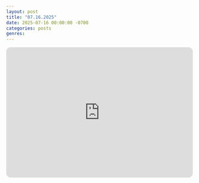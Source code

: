 ```yaml
---
layout: post
title: "07.16.2025"
date: 2025-07-16 00:00:00 -0700
categories: posts
genres:
---
```

<iframe style="border-radius:12px" src="https://open.spotify.com/embed/playlist/705SnANUTA16i8qGEXyk6J?utm_source=generator" width="100%" height="352" frameBorder="0" allowfullscreen="" allow="autoplay; clipboard-write; encrypted-media; fullscreen; picture-in-picture" loading="lazy"></iframe>